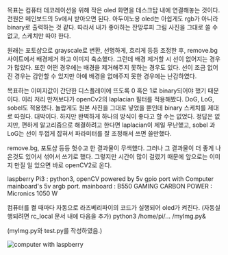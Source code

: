 목표는 컴퓨터 데코레이션을 위해 작은 oled 화면을 데스크탑 내에 연결해놓는 것이다.
전원은 메인보드의 5v에서 받아오면 된다. 아두이노용 oled는 아쉽게도 rgb가 아니라 binary로 출력하는 것 같다. 
따라서 내가 좋아하는 잔망루피 그림 사진을 그대로 쓸 수 없고, 스케치만 따야 한다. 

원래는 포토샵으로 grayscale로 변환, 선명하게, 흐리게 등등 조정한 후,
remove.bg 사이트에서 배경제거 하고 이미지 축소했다.
그런데 배경 제거할 시 선이 없어지는 경우가 많았다.
또한 어떤 경우에는 배경을 제거해주지 못하는 경우도 있다.
선이 조금 없어진 경우는 감안할 수 있지만 아예 배경을 없애주지 못한 경우에는 난감하였다.

목표하는 이미지값이 간단한 디스플레이에 뜨도록 0 혹은 1로 binary되어야 했기 때문이다.
이리 저리 만져보다가 openCv2의 laplacian 필터를 적용해봤다. DoG, LoG, sobel도 적용했다.
놀랍게도 원본 사진을 그대로 넣었을 뿐인데 binary 스케치를 제대로 따줬다.
대박이다.
하지만 완벽하게 하나의 방식이 좋다고 할 수는 없었다.
정답은 없지만, 편하게 알고리즘으로 해결하려고 한다면 laplacian이 제일 무난했고, sobel 과 LoG는 선이 두껍게 잡혀서 파라미터를 잘 조정해서 쓰면 쓸만했다.

remove.bg, 포토샵 등등 헛수고 한 결과물이 무색했다. 그러나 그 결과물이 더 좋게 나온것도 있어서 섞어서 쓰기로 했다.
그렇지만 시간이 많이 걸렸기 때문에 앞으로는 이미지 만질 일 있으면 바로 openCV2로 온다.

laspberry Pi3 : python3, openCV
    powered by 5v gpio port with Computer mainboard's 5v argb port.
mainboard : B550 GAMING CARBON
POWER : Micronics 1050 W

컴퓨터를 켤 때마다 자동으로 라즈베리파이의 코드가 실행되어 oled가 켜진다. 
(자동실행되려면 rc_local 문서 내에 다음을 추가)
python3 /home/pi/... /myImg.py&

(myImg.py와 test.py를 작성하였음.)

![computer with laspberry](https://user-images.githubusercontent.com/51065570/135729015-916bcf98-e5e0-4f17-be44-668b19d7bcd6.jpg)

